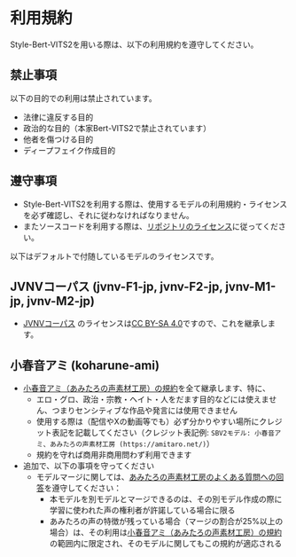 # 利用規約

Style-Bert-VITS2を用いる際は、以下の利用規約を遵守してください。

## 禁止事項

以下の目的での利用は禁止されています。

- 法律に違反する目的
- 政治的な目的（本家Bert-VITS2で禁止されています）
- 他者を傷つける目的
- ディープフェイク作成目的

## 遵守事項

- Style-Bert-VITS2を利用する際は、使用するモデルの利用規約・ライセンスを必ず確認し、それに従わなければなりません。
- またソースコードを利用する際は、[リポジトリのライセンス](https://github.com/litagin02/Style-Bert-VITS2#license)に従ってください。

以下はデフォルトで付随しているモデルのライセンスです。

## JVNVコーパス (jvnv-F1-jp, jvnv-F2-jp, jvnv-M1-jp, jvnv-M2-jp)

- [JVNVコーパス](https://sites.google.com/site/shinnosuketakamichi/research-topics/jvnv_corpus) のライセンスは[CC BY-SA 4.0](https://creativecommons.org/licenses/by-sa/4.0/deed.ja)ですので、これを継承します。

## 小春音アミ (koharune-ami) 

- [小春音アミ（あみたろの声素材工房）の規約](https://amitaro.net/voice/voice_rule/)を全て継承します、特に、
  - エロ・グロ、政治・宗教・ヘイト・人をだます目的などには使えません、つまりセンシティブな作品や発言には使用できません
  - 使用する際は（配信やXの動画等でも）必ず分かりやすい場所にクレジット表記を記載してください（クレジット表記例: `SBV2モデル: 小春音アミ、あみたろの声素材工房 (https://amitaro.net/)`）
  - 規約を守れば商用非商用問わず利用できます
- 追加で、以下の事項を守ってください
  - モデルマージに関しては、[あみたろの声素材工房のよくある質問への回答](https://amitaro.net/voice/faq/#index_id17)を遵守してください：
    - 本モデルを別モデルとマージできるのは、その別モデル作成の際に学習に使われた声の権利者が許諾している場合に限る
    - あみたろの声の特徴が残っている場合（マージの割合が25%以上の場合）は、その利用は[小春音アミ（あみたろの声素材工房）の規約](https://amitaro.net/voice/voice_rule/)の範囲内に限定され、そのモデルに関してもこの規約が適応される